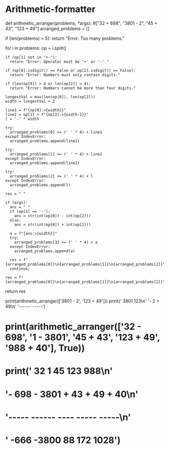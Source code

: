 # Arithmetic-formatter
def arithmetic_arranger(problems, *args):
  #["32 + 698", "3801 - 2", "45 + 43", "123 + 49"]
  arranged_problems = []

  if (len(problems) > 5):
    return "Error: Too many problems."

  for i in problems:
    op = i.split()

    if (op[1] not in "+-"):
      return "Error: Operator must be '+' or '-'."

    if (op[0].isdigit() == False or op[2].isdigit() == False):
      return "Error: Numbers must only contain digits."

    if (len(op[0]) > 4 or len(op[2]) > 4):
      return "Error: Numbers cannot be more than four digits."

    longestVal = max(len(op[0]), len(op[2]))
    width = longestVal + 2

    line1 = f"{op[0]:>{width}}"
    line2 = op[1] + f"{op[2]:>{width-1}}"
    l = '-' * width

    try:
      arranged_problems[0] += (' ' * 4) + line1
    except IndexError:
      arranged_problems.append(line1)

    try:
      arranged_problems[1] += (' ' * 4) + line2
    except IndexError:
      arranged_problems.append(line2)

    try:
      arranged_problems[2] += (' ' * 4) + l
    except IndexError:
      arranged_problems.append(l)
      
    res = " "
    
    if (args):
      ans = " "
      if (op[1] == '-'):
        ans = str(int(op[0]) - int(op[2]))
      else:
        ans = str(int(op[0]) + int(op[2]))

      a = f"{ans:>{width}}"
      try:
        arranged_problems[3] += (' ' * 4) + a
      except IndexError:
        arranged_problems.append(a)
        
      res = f"{arranged_problems[0]}\n{arranged_problems[1]}\n{arranged_problems[2]}\n{arranged_problems[3]}"
      continue;
    
    res = f"{arranged_problems[0]}\n{arranged_problems[1]}\n{arranged_problems[2]}"
  
  return res


print(arithmetic_arranger(['3801 - 2', '123 + 49']))
print('  3801      123\n'
        '-    2    +  49\n'
        '------    -----')

# print(arithmetic_arranger(['32 - 698', '1 - 3801', '45 + 43', '123 + 49', '988 + 40'], True))
# print('   32         1      45      123      988\n'
#          '- 698    - 3801    + 43    +  49    +  40\n'
#         '-----    ------    ----    -----    -----\n'
#         ' -666     -3800      88      172     1028')
